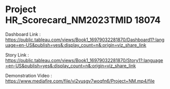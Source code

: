 # Project HR_Scorecard_NM2023TMID 18074

Dashboard Link : https://public.tableau.com/views/Book1_16979032281870/Dashboard1?:language=en-US&publish=yes&:display_count=n&:origin=viz_share_link

Story Link : https://public.tableau.com/views/Book1_16979032281870/Story1?:language=en-US&publish=yes&:display_count=n&:origin=viz_share_link

Demonstration Video : https://www.mediafire.com/file/vi2vusgv7woqfn6/Project+NM.mp4/file
